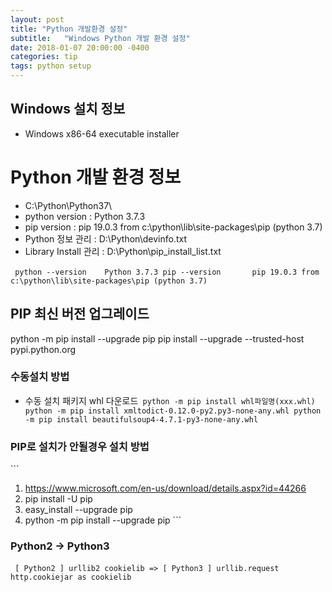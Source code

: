```yaml
---
layout: post
title: "Python 개발환경 설정"
subtitle:   "Windows Python 개발 환경 설정"
date: 2018-01-07 20:00:00 -0400
categories: tip
tags: python setup
---
```


## Windows 설치 정보
[Python 3.7.3]: https://www.python.org/downloads/release/python-373/
- Windows x86-64 executable installer

# Python 개발 환경 정보
- C:\Python\Python37\
- python version : Python 3.7.3
- pip version : pip 19.0.3 from c:\python\lib\site-packages\pip (python 3.7)
- Python 정보 관리 : D:\Python\devinfo.txt 
- Library Install 관리 : D:\Python\pip_install_list.txt 

​```
python --version	Python 3.7.3
pip --version		pip 19.0.3 from c:\python\lib\site-packages\pip (python 3.7)
​```


## PIP 최신 버전 업그레이드
python -m pip install --upgrade pip
pip install --upgrade --trusted-host pypi.python.org

### 수동설치 방법
- 수동 설치 패키지 whl 다운로드
​```
python -m pip install whl파일명(xxx.whl)
python -m pip install xmltodict-0.12.0-py2.py3-none-any.whl
python -m pip install beautifulsoup4-4.7.1-py3-none-any.whl
​```

### PIP로 설치가 안될경우 설치 방법
​```
1. https://www.microsoft.com/en-us/download/details.aspx?id=44266
2. pip install -U pip
3. easy_install --upgrade pip
4. python -m pip install --upgrade pip
​```


### Python2 -> Python3
​```
[ Python2 ]
	urllib2
	cookielib
=>
[ Python3 ]
	urllib.request
	http.cookiejar as cookielib
​```